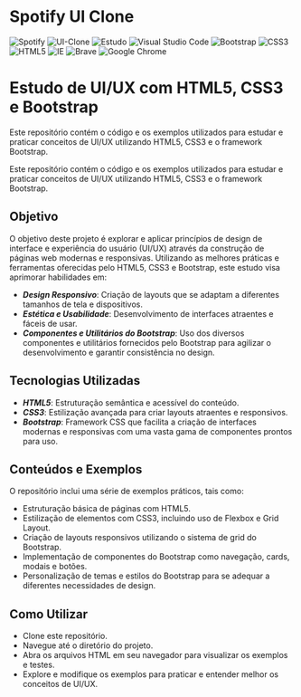 # Spotify UI Clone

![Spotify](https://img.shields.io/badge/Spotify-1ED760?style=for-the-badge&logo=spotify&logoColor=white) ![UI-Clone](https://img.shields.io/badge/Clone_de_Interface-222324?style=for-the-badge&logo=clubhouse&logoColor=white) ![Estudo](https://img.shields.io/badge/Estudo-1a1a1a?style=for-the-badge&logo=quicklook&logoColor=white) ![Visual Studio Code](https://img.shields.io/badge/Visual%20Studio%20Code-0078d7.svg?style=for-the-badge&logo=visual-studio-code&logoColor=white) ![Bootstrap](https://img.shields.io/badge/bootstrap-%238511FA.svg?style=for-the-badge&logo=bootstrap&logoColor=white) ![CSS3](https://img.shields.io/badge/css3-%231572B6.svg?style=for-the-badge&logo=css3&logoColor=white) ![HTML5](https://img.shields.io/badge/html5-%23E34F26.svg?style=for-the-badge&logo=html5&logoColor=white) ![IE](https://img.shields.io/badge/Internet%20Explorer-0076D6?style=for-the-badge&logo=Internet%20Explorer&logoColor=white) ![Brave](https://img.shields.io/badge/Brave-FB542B?style=for-the-badge&logo=Brave&logoColor=white) ![Google Chrome](https://img.shields.io/badge/Google%20Chrome-4285F4?style=for-the-badge&logo=GoogleChrome&logoColor=white)

# Estudo de UI/UX com HTML5, CSS3 e Bootstrap

Este repositório contém o código e os exemplos utilizados para estudar e praticar conceitos de UI/UX utilizando HTML5, CSS3 e o framework Bootstrap.

Este repositório contém o código e os exemplos utilizados para estudar e praticar conceitos de UI/UX utilizando HTML5, CSS3 e o framework Bootstrap.

## Objetivo

O objetivo deste projeto é explorar e aplicar princípios de design de interface e experiência do usuário (UI/UX) através da construção de páginas web modernas e responsivas. Utilizando as melhores práticas e ferramentas oferecidas pelo HTML5, CSS3 e Bootstrap, este estudo visa aprimorar habilidades em:

- ***Design Responsivo***: Criação de layouts que se adaptam a diferentes tamanhos de tela e dispositivos.
- ***Estética e Usabilidade***: Desenvolvimento de interfaces atraentes e fáceis de usar.
- ***Componentes e Utilitários do Bootstrap***: Uso dos diversos componentes e utilitários fornecidos pelo Bootstrap para agilizar o desenvolvimento e garantir consistência no design.
  
## Tecnologias Utilizadas

- ***HTML5***: Estruturação semântica e acessível do conteúdo.
- ***CSS3***: Estilização avançada para criar layouts atraentes e responsivos.
- ***Bootstrap***: Framework CSS que facilita a criação de interfaces modernas e responsivas com uma vasta gama de componentes prontos para uso.

## Conteúdos e Exemplos

O repositório inclui uma série de exemplos práticos, tais como:

- Estruturação básica de páginas com HTML5.
- Estilização de elementos com CSS3, incluindo uso de Flexbox e Grid Layout.
- Criação de layouts responsivos utilizando o sistema de grid do Bootstrap.
- Implementação de componentes do Bootstrap como navegação, cards, modais e botões.
- Personalização de temas e estilos do Bootstrap para se adequar a diferentes necessidades de design.

## Como Utilizar

- Clone este repositório.
- Navegue até o diretório do projeto.
- Abra os arquivos HTML em seu navegador para visualizar os exemplos e testes.
- Explore e modifique os exemplos para praticar e entender melhor os conceitos de UI/UX.
